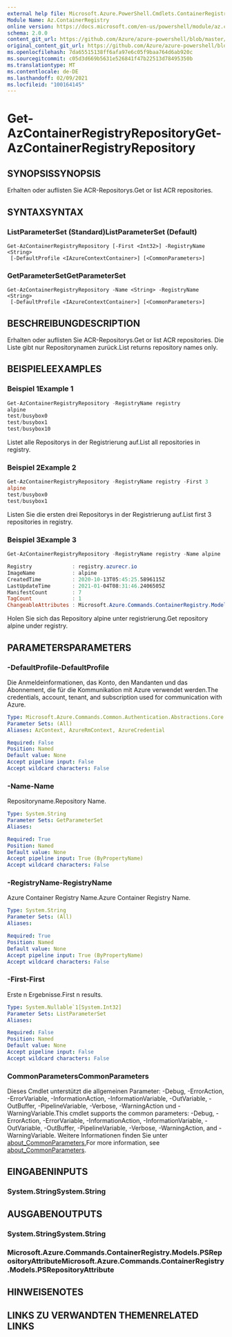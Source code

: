 ```yaml
---
external help file: Microsoft.Azure.PowerShell.Cmdlets.ContainerRegistry.dll-Help.xml
Module Name: Az.ContainerRegistry
online version: https://docs.microsoft.com/en-us/powershell/module/az.containerregistry/get-azcontainerregistryrepository
schema: 2.0.0
content_git_url: https://github.com/Azure/azure-powershell/blob/master/src/ContainerRegistry/ContainerRegistry/help/Get-AzContainerRegistryRepository.md
original_content_git_url: https://github.com/Azure/azure-powershell/blob/master/src/ContainerRegistry/ContainerRegistry/help/Get-AzContainerRegistryRepository.md
ms.openlocfilehash: 7da65515138ff6afa97e6c05f9baa764d6ab920c
ms.sourcegitcommit: c05d3d669b5631e526841f47b22513d78495350b
ms.translationtype: MT
ms.contentlocale: de-DE
ms.lasthandoff: 02/09/2021
ms.locfileid: "100164145"
---
```

# <span data-ttu-id="5ad8d-101">Get-AzContainerRegistryRepository</span><span class="sxs-lookup"><span data-stu-id="5ad8d-101">Get-AzContainerRegistryRepository</span></span>

## <span data-ttu-id="5ad8d-102">SYNOPSIS</span><span class="sxs-lookup"><span data-stu-id="5ad8d-102">SYNOPSIS</span></span>
<span data-ttu-id="5ad8d-103">Erhalten oder auflisten Sie ACR-Repositorys.</span><span class="sxs-lookup"><span data-stu-id="5ad8d-103">Get or list ACR repositories.</span></span>

## <span data-ttu-id="5ad8d-104">SYNTAX</span><span class="sxs-lookup"><span data-stu-id="5ad8d-104">SYNTAX</span></span>

### <span data-ttu-id="5ad8d-105">ListParameterSet (Standard)</span><span class="sxs-lookup"><span data-stu-id="5ad8d-105">ListParameterSet (Default)</span></span>
```
Get-AzContainerRegistryRepository [-First <Int32>] -RegistryName <String>
 [-DefaultProfile <IAzureContextContainer>] [<CommonParameters>]
```

### <span data-ttu-id="5ad8d-106">GetParameterSet</span><span class="sxs-lookup"><span data-stu-id="5ad8d-106">GetParameterSet</span></span>
```
Get-AzContainerRegistryRepository -Name <String> -RegistryName <String>
 [-DefaultProfile <IAzureContextContainer>] [<CommonParameters>]
```

## <span data-ttu-id="5ad8d-107">BESCHREIBUNG</span><span class="sxs-lookup"><span data-stu-id="5ad8d-107">DESCRIPTION</span></span>
<span data-ttu-id="5ad8d-108">Erhalten oder auflisten Sie ACR-Repositorys.</span><span class="sxs-lookup"><span data-stu-id="5ad8d-108">Get or list ACR repositories.</span></span>
<span data-ttu-id="5ad8d-109">Die Liste gibt nur Repositorynamen zurück.</span><span class="sxs-lookup"><span data-stu-id="5ad8d-109">List returns repository names only.</span></span>

## <span data-ttu-id="5ad8d-110">BEISPIELE</span><span class="sxs-lookup"><span data-stu-id="5ad8d-110">EXAMPLES</span></span>

### <span data-ttu-id="5ad8d-111">Beispiel 1</span><span class="sxs-lookup"><span data-stu-id="5ad8d-111">Example 1</span></span>
```powershell
Get-AzContainerRegistryRepository -RegistryName registry
alpine
test/busybox0
test/busybox1
test/busybox10
```

<span data-ttu-id="5ad8d-112">Listet alle Repositorys in der Registrierung auf.</span><span class="sxs-lookup"><span data-stu-id="5ad8d-112">List all repositories in registry.</span></span>

### <span data-ttu-id="5ad8d-113">Beispiel 2</span><span class="sxs-lookup"><span data-stu-id="5ad8d-113">Example 2</span></span>
```powershell
Get-AzContainerRegistryRepository -RegistryName registry -First 3
alpine
test/busybox0
test/busybox1
```

<span data-ttu-id="5ad8d-114">Listen Sie die ersten drei Repositorys in der Registrierung auf.</span><span class="sxs-lookup"><span data-stu-id="5ad8d-114">List first 3 repositories in registry.</span></span>

### <span data-ttu-id="5ad8d-115">Beispiel 3</span><span class="sxs-lookup"><span data-stu-id="5ad8d-115">Example 3</span></span>
```powershell
Get-AzContainerRegistryRepository -RegistryName registry -Name alpine

Registry             : registry.azurecr.io
ImageName            : alpine
CreatedTime          : 2020-10-13T05:45:25.5896115Z
LastUpdateTime       : 2021-01-04T08:31:46.2406505Z
ManifestCount        : 7
TagCount             : 1
ChangeableAttributes : Microsoft.Azure.Commands.ContainerRegistry.Models.PSChangeableAttribute
```

<span data-ttu-id="5ad8d-116">Holen Sie sich das Repository alpine unter registrierung.</span><span class="sxs-lookup"><span data-stu-id="5ad8d-116">Get repository alpine under registry.</span></span>

## <span data-ttu-id="5ad8d-117">PARAMETERS</span><span class="sxs-lookup"><span data-stu-id="5ad8d-117">PARAMETERS</span></span>

### <span data-ttu-id="5ad8d-118">-DefaultProfile</span><span class="sxs-lookup"><span data-stu-id="5ad8d-118">-DefaultProfile</span></span>
<span data-ttu-id="5ad8d-119">Die Anmeldeinformationen, das Konto, den Mandanten und das Abonnement, die für die Kommunikation mit Azure verwendet werden.</span><span class="sxs-lookup"><span data-stu-id="5ad8d-119">The credentials, account, tenant, and subscription used for communication with Azure.</span></span>

```yaml
Type: Microsoft.Azure.Commands.Common.Authentication.Abstractions.Core.IAzureContextContainer
Parameter Sets: (All)
Aliases: AzContext, AzureRmContext, AzureCredential

Required: False
Position: Named
Default value: None
Accept pipeline input: False
Accept wildcard characters: False
```

### <span data-ttu-id="5ad8d-120">-Name</span><span class="sxs-lookup"><span data-stu-id="5ad8d-120">-Name</span></span>
<span data-ttu-id="5ad8d-121">Repositoryname.</span><span class="sxs-lookup"><span data-stu-id="5ad8d-121">Repository Name.</span></span>

```yaml
Type: System.String
Parameter Sets: GetParameterSet
Aliases:

Required: True
Position: Named
Default value: None
Accept pipeline input: True (ByPropertyName)
Accept wildcard characters: False
```

### <span data-ttu-id="5ad8d-122">-RegistryName</span><span class="sxs-lookup"><span data-stu-id="5ad8d-122">-RegistryName</span></span>
<span data-ttu-id="5ad8d-123">Azure Container Registry Name.</span><span class="sxs-lookup"><span data-stu-id="5ad8d-123">Azure Container Registry Name.</span></span>

```yaml
Type: System.String
Parameter Sets: (All)
Aliases:

Required: True
Position: Named
Default value: None
Accept pipeline input: True (ByPropertyName)
Accept wildcard characters: False
```

### <span data-ttu-id="5ad8d-124">-First</span><span class="sxs-lookup"><span data-stu-id="5ad8d-124">-First</span></span>
<span data-ttu-id="5ad8d-125">Erste n Ergebnisse.</span><span class="sxs-lookup"><span data-stu-id="5ad8d-125">First n results.</span></span>

```yaml
Type: System.Nullable`1[System.Int32]
Parameter Sets: ListParameterSet
Aliases:

Required: False
Position: Named
Default value: None
Accept pipeline input: False
Accept wildcard characters: False
```

### <span data-ttu-id="5ad8d-126">CommonParameters</span><span class="sxs-lookup"><span data-stu-id="5ad8d-126">CommonParameters</span></span>
<span data-ttu-id="5ad8d-127">Dieses Cmdlet unterstützt die allgemeinen Parameter: -Debug, -ErrorAction, -ErrorVariable, -InformationAction, -InformationVariable, -OutVariable, -OutBuffer, -PipelineVariable, -Verbose, -WarningAction und -WarningVariable.</span><span class="sxs-lookup"><span data-stu-id="5ad8d-127">This cmdlet supports the common parameters: -Debug, -ErrorAction, -ErrorVariable, -InformationAction, -InformationVariable, -OutVariable, -OutBuffer, -PipelineVariable, -Verbose, -WarningAction, and -WarningVariable.</span></span> <span data-ttu-id="5ad8d-128">Weitere Informationen finden Sie unter [about_CommonParameters.](http://go.microsoft.com/fwlink/?LinkID=113216)</span><span class="sxs-lookup"><span data-stu-id="5ad8d-128">For more information, see [about_CommonParameters](http://go.microsoft.com/fwlink/?LinkID=113216).</span></span>

## <span data-ttu-id="5ad8d-129">EINGABEN</span><span class="sxs-lookup"><span data-stu-id="5ad8d-129">INPUTS</span></span>

### <span data-ttu-id="5ad8d-130">System.String</span><span class="sxs-lookup"><span data-stu-id="5ad8d-130">System.String</span></span>

## <span data-ttu-id="5ad8d-131">AUSGABEN</span><span class="sxs-lookup"><span data-stu-id="5ad8d-131">OUTPUTS</span></span>

### <span data-ttu-id="5ad8d-132">System.String</span><span class="sxs-lookup"><span data-stu-id="5ad8d-132">System.String</span></span>

### <span data-ttu-id="5ad8d-133">Microsoft.Azure.Commands.ContainerRegistry.Models.PSRepositoryAttribute</span><span class="sxs-lookup"><span data-stu-id="5ad8d-133">Microsoft.Azure.Commands.ContainerRegistry.Models.PSRepositoryAttribute</span></span>

## <span data-ttu-id="5ad8d-134">HINWEISE</span><span class="sxs-lookup"><span data-stu-id="5ad8d-134">NOTES</span></span>

## <span data-ttu-id="5ad8d-135">LINKS ZU VERWANDTEN THEMEN</span><span class="sxs-lookup"><span data-stu-id="5ad8d-135">RELATED LINKS</span></span>
